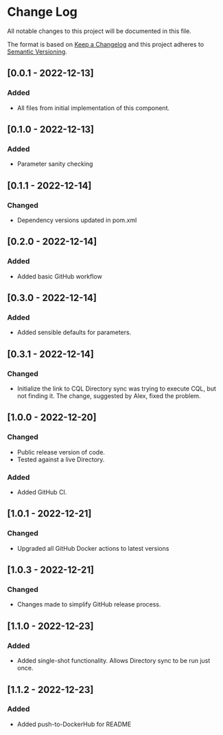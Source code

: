 # Change Log
All notable changes to this project will be documented in this file.

The format is based on [Keep a Changelog](http://keepachangelog.com/)
and this project adheres to [Semantic Versioning](http://semver.org/).

## [0.0.1 - 2022-12-13]
### Added
- All files from initial implementation of this component.

## [0.1.0 - 2022-12-13]
### Added
- Parameter sanity checking

## [0.1.1 - 2022-12-14]
### Changed
- Dependency versions updated in pom.xml

## [0.2.0 - 2022-12-14]
### Added
- Added basic GitHub workflow

## [0.3.0 - 2022-12-14]
### Added
- Added sensible defaults for parameters.

## [0.3.1 - 2022-12-14]
### Changed
- Initialize the link to CQL Directory sync was trying to execute CQL, but not finding it. The change, suggested by Alex, fixed the problem.

## [1.0.0 - 2022-12-20]
### Changed
- Public release version of code.
- Tested against a live Directory.
### Added
- Added GitHub CI.

## [1.0.1 - 2022-12-21]
### Changed
- Upgraded all GitHub Docker actions to latest versions

## [1.0.3 - 2022-12-21]
### Changed
- Changes made to simplify GitHub release process.

## [1.1.0 - 2022-12-23]
### Added
- Added single-shot functionality. Allows Directory sync to be run just once.

## [1.1.2 - 2022-12-23]
### Added
- Added push-to-DockerHub for README


